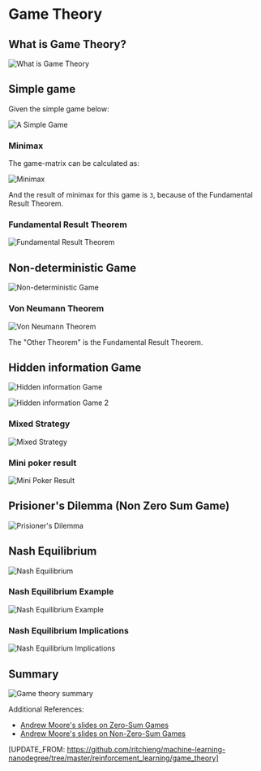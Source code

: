 # Game Theory

## What is Game Theory?

![What is Game Theory](images/what-is-game-theory.png)

## Simple game

Given the simple game below:

![A Simple Game](images/game-example.png)

### Minimax

The game-matrix can be calculated as:

![Minimax](images/minimax.png)

And the result of minimax for this game is `3`, because of the Fundamental Result Theorem.

### Fundamental Result Theorem

![Fundamental Result Theorem](images/fundamental-result.png)

## Non-deterministic Game

![Non-deterministic Game](images/non-deterministic-game.png)

### Von Neumann Theorem

![Von Neumann Theorem](images/von-neumann.png)

The "Other Theorem" is the Fundamental Result Theorem.


## Hidden information Game

![Hidden information Game](images/hidden-info-game.png)

![Hidden information Game 2](images/hidden-info-game-2.png)

### Mixed Strategy

![Mixed Strategy](images/mixed-strategy.png)

### Mini poker result

![Mini Poker Result](images/mini-poker-result.png)

## Prisioner's Dilemma (Non Zero Sum Game)

![Prisioner's Dilemma](images/prisioners-dilemma.png)

## Nash Equilibrium

![Nash Equilibrium](images/nash-equilibrium.png)

### Nash Equilibrium Example

![Nash Equilibrium Example](images/nash-equilibrium-example.png)

### Nash Equilibrium Implications

![Nash Equilibrium Implications](images/nash-equilibrium-implications.png)

## Summary

![Game theory summary](images/gt-summary.png)

Additional References:
- [Andrew Moore's slides on Zero-Sum Games](http://www.autonlab.org/tutorials/gametheory.html)
- [Andrew Moore's slides on Non-Zero-Sum Games](http://www.autonlab.org/tutorials/nonzerosum.html)


[UPDATE_FROM: https://github.com/ritchieng/machine-learning-nanodegree/tree/master/reinforcement_learning/game_theory]
